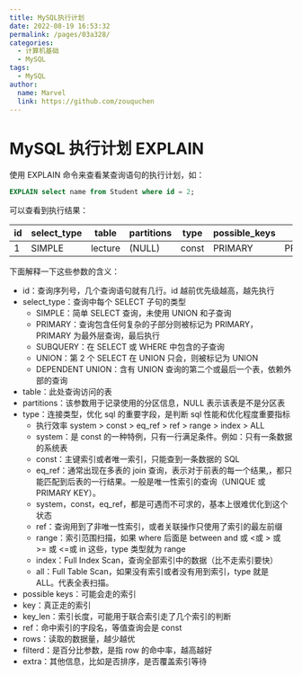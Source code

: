 ```yaml
---
title: MySQL执行计划
date: 2022-08-19 16:53:32
permalink: /pages/03a328/
categories:
  - 计算机基础
  - MySQL
tags:
  - MySQL
author: 
  name: Marvel
  link: https://github.com/zouquchen
---
```

# MySQL 执行计划 EXPLAIN

使用 EXPLAIN 命令来查看某查询语句的执行计划，如：

```sql
EXPLAIN select name from Student where id = 2;
```

可以查看到执行结果：

| id   | select_type | table   | partitions | type  | possible_keys | key     | key_len | ref   | rows | filtered | Extra  |
| ---- | ----------- | ------- | ---------- | ----- | ------------- | ------- | ------- | ----- | ---- | -------- | ------ |
| 1    | SIMPLE      | lecture | (NULL)     | const | PRIMARY       | PRIMARY | 8       | const | 1    | 100.00   | (NULL) |

下面解释一下这些参数的含义：

- id：查询序列号，几个查询语句就有几行。id 越前优先级越高，越先执行
- select_type：查询中每个 SELECT 子句的类型
  - SIMPLE：简单 SELECT 查询，未使用 UNION 和子查询
  - PRIMARY：查询包含任何复杂的子部分则被标记为 PRIMARY，PRIMARY 为最外层查询，最后执行
  - SUBQUERY：在 SELECT 或 WHERE 中包含的子查询
  - UNION：第 2 个 SELECT 在 UNION 只会，则被标记为 UNION
  - DEPENDENT UNION：含有 UNION 查询的第二个或最后一个表，依赖外部的查询
- table：此处查询访问的表
- partitions：该参数用于记录使用的分区信息，NULL 表示该表是不是分区表
- type：连接类型，优化 sql 的重要字段，是判断 sql 性能和优化程度重要指标
  - 执行效率 system > const > eq_ref > ref > range > index > ALL
  - system：是 const 的一种特例，只有一行满足条件。例如：只有一条数据的系统表
  - const：主键索引或者唯一索引，只能查到一条数据的 SQL
  - eq_ref：通常出现在多表的 join 查询，表示对于前表的每一个结果,，都只能匹配到后表的一行结果。一般是唯一性索引的查询（UNIQUE 或 PRIMARY KEY）。
  -  system，const，eq_ref，都是可遇而不可求的，基本上很难优化到这个状态
  - ref：查询用到了非唯一性索引，或者关联操作只使用了索引的最左前缀
  - range：索引范围扫描，如果 where 后面是 between and 或 <或 > 或 >= 或 <=或 in 这些，type 类型就为 range
  - index：Full Index Scan，查询全部索引中的数据（比不走索引要快）
  - all：Full Table Scan，如果没有索引或者没有用到索引，type 就是 ALL。代表全表扫描。
- possible keys：可能会走的索引
- key：真正走的索引
- key_len：索引长度，可能用于联合索引走了几个索引的判断
- ref：命中索引的字段名，等值查询会是 const
- rows：读取的数据量，越少越优
- filterd：是百分比参数，是指 row 的命中率，越高越好
- extra：其他信息，比如是否排序，是否覆盖索引等待




